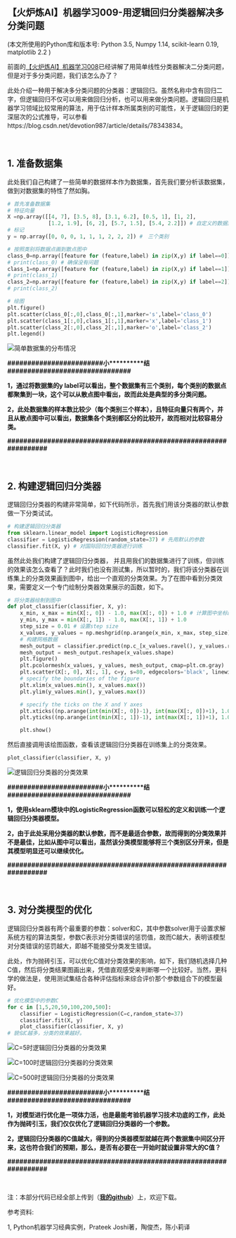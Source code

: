 【火炉炼AI】机器学习009-用逻辑回归分类器解决多分类问题
-

(本文所使用的Python库和版本号: Python 3.5, Numpy 1.14, scikit-learn 0.19, matplotlib 2.2 )

前面的[【火炉炼AI】机器学习008](https://juejin.im/post/5b67cbeb6fb9a04fd6597421)已经讲解了用简单线性分类器解决二分类问题，但是对于多分类问题，我们该怎么办了？

此处介绍一种用于解决多分类问题的分类器：逻辑回归。虽然名称中含有回归二字，但逻辑回归不仅可以用来做回归分析，也可以用来做分类问题。逻辑回归是机器学习领域比较常用的算法，用于估计样本所属类别的可能性，关于逻辑回归的更深层次的公式推导，可以参看https://blog.csdn.net/devotion987/article/details/78343834。


<br/>

## 1. 准备数据集

此处我们自己构建了一些简单的数据样本作为数据集，首先我们要分析该数据集，做到对数据集的特性了然如胸。

```Python
# 首先准备数据集
# 特征向量
X =np.array([[4, 7], [3.5, 8], [3.1, 6.2], [0.5, 1], [1, 2],
             [1.2, 1.9], [6, 2], [5.7, 1.5], [5.4, 2.2]]) # 自定义的数据集
# 标记
y = np.array([0, 0, 0, 1, 1, 1, 2, 2, 2]) #　三个类别

# 按照类别将数据点画到散点图中
class_0=np.array([feature for (feature,label) in zip(X,y) if label==0])
# print(class_0) # 确保没有问题
class_1=np.array([feature for (feature,label) in zip(X,y) if label==1])
# print(class_1)
class_2=np.array([feature for (feature,label) in zip(X,y) if label==2])
# print(class_2)

# 绘图
plt.figure()
plt.scatter(class_0[:,0],class_0[:,1],marker='s',label='class_0')
plt.scatter(class_1[:,0],class_1[:,1],marker='x',label='class_1')
plt.scatter(class_2[:,0],class_2[:,1],marker='o',label='class_2')
plt.legend()
```

![简单数据集的分布情况](https://i.imgur.com/8rnQ9dr.png)

**\#\#\#\#\#\#\#\#\#\#\#\#\#\#\#\#\#\#\#\#\#\#\#\#小\*\*\*\*\*\*\*\*\*\*结\#\#\#\#\#\#\#\#\#\#\#\#\#\#\#\#\#\#\#\#\#\#\#\#\#\#\#\#\#\#\#**

**1，通过将数据集的y label可以看出，整个数据集有三个类别，每个类别的数据点都聚集到一块，这个可以从散点图中看出，故而此处是典型的多分类问题。**

**2，此处数据集的样本数比较少（每个类别三个样本），且特征向量只有两个，并且从散点图中可以看出，数据集各个类别都区分的比较开，故而相对比较容易分类。**

**\#\#\#\#\#\#\#\#\#\#\#\#\#\#\#\#\#\#\#\#\#\#\#\#\#\#\#\#\#\#\#\#\#\#\#\#\#\#\#\#\#\#\#\#\#\#\#\#\#\#\#\#\#\#\#\#\#\#\#\#\#\#\#\#\#**

<br/>

## 2. 构建逻辑回归分类器

逻辑回归分类器的构建非常简单，如下代码所示，首先我们用该分类器的默认参数做一下分类试试。

```Python 
# 构建逻辑回归分类器
from sklearn.linear_model import LogisticRegression
classifier = LogisticRegression(random_state=37) # 先用默认的参数
classifier.fit(X, y) # 对国际回归分类器进行训练
```

虽然此处我们构建了逻辑回归分类器， 并且用我们的数据集进行了训练，但训练的效果该怎么查看了？此时我们也没有测试集，所以暂时的，我们将该分类器在训练集上的分类效果画到图中，给出一个直观的分类效果。为了在图中看到分类效果，需要定义一个专门绘制分类器效果展示的函数，如下。

```Python
# 将分类器绘制到图中
def plot_classifier(classifier, X, y):
    x_min, x_max = min(X[:, 0]) - 1.0, max(X[:, 0]) + 1.0 # 计算图中坐标的范围
    y_min, y_max = min(X[:, 1]) - 1.0, max(X[:, 1]) + 1.0
    step_size = 0.01 # 设置step size
    x_values, y_values = np.meshgrid(np.arange(x_min, x_max, step_size), np.arange(y_min, y_max, step_size))
    # 构建网格数据
    mesh_output = classifier.predict(np.c_[x_values.ravel(), y_values.ravel()])
    mesh_output = mesh_output.reshape(x_values.shape) 
    plt.figure()
    plt.pcolormesh(x_values, y_values, mesh_output, cmap=plt.cm.gray)
    plt.scatter(X[:, 0], X[:, 1], c=y, s=80, edgecolors='black', linewidth=1, cmap=plt.cm.Paired)
    # specify the boundaries of the figure
    plt.xlim(x_values.min(), x_values.max())
    plt.ylim(y_values.min(), y_values.max())

    # specify the ticks on the X and Y axes
    plt.xticks((np.arange(int(min(X[:, 0])-1), int(max(X[:, 0])+1), 1.0)))
    plt.yticks((np.arange(int(min(X[:, 1])-1), int(max(X[:, 1])+1), 1.0)))

    plt.show()
```

然后直接调用该绘图函数，查看该逻辑回归分类器在训练集上的分类效果。

```Python
plot_classifier(classifier, X, y)
```

![逻辑回归分类器的分类效果](https://i.imgur.com/LyWuOwY.png)

**\#\#\#\#\#\#\#\#\#\#\#\#\#\#\#\#\#\#\#\#\#\#\#\#小\*\*\*\*\*\*\*\*\*\*结\#\#\#\#\#\#\#\#\#\#\#\#\#\#\#\#\#\#\#\#\#\#\#\#\#\#\#\#\#\#\#**

**1，使用sklearn模块中的LogisticRegression函数可以轻松的定义和训练一个逻辑回归分类器模型。**

**2，由于此处采用分类器的默认参数，而不是最适合参数，故而得到的分类效果并不是最佳，比如从图中可以看出，虽然该分类模型能够将三个类别区分开来，但是其模型明显还可以继续优化。**

**\#\#\#\#\#\#\#\#\#\#\#\#\#\#\#\#\#\#\#\#\#\#\#\#\#\#\#\#\#\#\#\#\#\#\#\#\#\#\#\#\#\#\#\#\#\#\#\#\#\#\#\#\#\#\#\#\#\#\#\#\#\#\#\#\#**

<br/>

## 3. 对分类模型的优化

逻辑回归分类器有两个最重要的参数：solver和C，其中参数solver用于设置求解系统方程的算法类型，参数C表示对分类错误的惩罚值，故而C越大，表明该模型对分类错误的惩罚越大，即越不能接受分类发生错误。

此处，作为抛砖引玉，可以优化C值对分类效果的影响，如下，我们随机选择几种C值，然后将分类结果图画出来，凭借直观感受来判断哪一个比较好。当然，更科学的做法是，使用测试集结合各种评估指标来综合评价那个参数组合下的模型最好。


```Python
# 优化模型中的参数C
for c in [1,5,20,50,100,200,500]:
    classifier = LogisticRegression(C=c,random_state=37)
    classifier.fit(X, y)
    plot_classifier(classifier, X, y)
# 貌似C越多，分类的效果越好。
```

![C=5时逻辑回归分类器的分类效果](https://i.imgur.com/AS0r9Sk.png)

![C=100时逻辑回归分类器的分类效果](https://i.imgur.com/hk69y1v.png)

![C=500时逻辑回归分类器的分类效果](https://i.imgur.com/PmhPXd6.png)


**\#\#\#\#\#\#\#\#\#\#\#\#\#\#\#\#\#\#\#\#\#\#\#\#小\*\*\*\*\*\*\*\*\*\*结\#\#\#\#\#\#\#\#\#\#\#\#\#\#\#\#\#\#\#\#\#\#\#\#\#\#\#\#\#\#\#**

**1，对模型进行优化是一项体力活，也是最能考验机器学习技术功底的工作，此处作为抛砖引玉，我们仅仅优化了逻辑回归分类器的一个参数。**

**2，逻辑回归分类器的C值越大，得到的分类器模型就越在两个数据集中间区分开来，这也符合我们的预期，那么，是否有必要在一开始时就设置非常大的C值？**

**\#\#\#\#\#\#\#\#\#\#\#\#\#\#\#\#\#\#\#\#\#\#\#\#\#\#\#\#\#\#\#\#\#\#\#\#\#\#\#\#\#\#\#\#\#\#\#\#\#\#\#\#\#\#\#\#\#\#\#\#\#\#\#\#\#**


<br/>

注：本部分代码已经全部上传到（[**我的github**](https://github.com/RayDean/MachineLearning)）上，欢迎下载。

参考资料:

1, Python机器学习经典实例，Prateek Joshi著，陶俊杰，陈小莉译